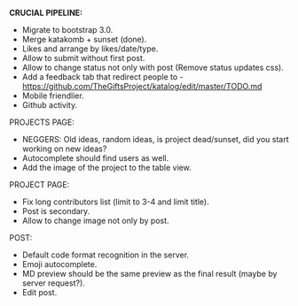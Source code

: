 __CRUCIAL PIPELINE:__
 * Migrate to bootstrap 3.0.
 * Merge katakomb + sunset (done).
 * Likes and arrange by likes/date/type.
 * Allow to submit without first post.
 * Allow to change status not only with post (Remove status updates css). 
 * Add a feedback tab that redirect people to - https://github.com/TheGiftsProject/katalog/edit/master/TODO.md
 * Mobile friendlier.
 * Github activity.

PROJECTS PAGE:
 * NEGGERS: Old ideas, random ideas, is project dead/sunset, did you start working on new ideas?
 * Autocomplete should find users as well.
 * Add the image of the project to the table view.

PROJECT PAGE:
 * Fix long contributors list (limit to 3-4 and limit title).
 * Post is secondary.
 * Allow to change image not only by post.

POST:
 * Default code format recognition in the server.
 * Emoji autocomplete.
 * MD preview should be the same preview as the final result (maybe by server request?).
 * Edit post.